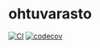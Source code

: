 # ohtuvarasto

[![CI](https://github.com/TheJiahao/ohtuvarasto/actions/workflows/main.yml/badge.svg)](https://github.com/TheJiahao/ohtuvarasto/actions/workflows/main.yml)
[![codecov](https://codecov.io/gh/TheJiahao/ohtuvarasto/graph/badge.svg?token=1AONJT7L6F)](https://codecov.io/gh/TheJiahao/ohtuvarasto)
